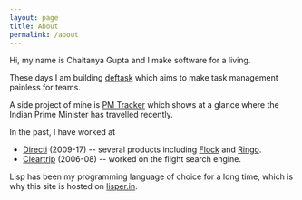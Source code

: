 ```yaml
---
layout: page
title: About
permalink: /about
---
```


Hi, my name is Chaitanya Gupta and I make software for a living.

These days I am building [deftask][] which aims to make task management painless
for teams.

A side project of mine is [PM Tracker][] which shows at a glance where the
Indian Prime Minister has travelled recently.

In the past, I have worked at 

* [Directi][] (2009-17) -- several products including [Flock][] and [Ringo][].
* [Cleartrip][] (2006-08) -- worked on the flight search engine.

Lisp has been my programming language of choice for a long time, which is why
this site is hosted on [lisper.in][].

[deftask]: https://deftask.com
[PM Tracker]: https://pmtracker.in
[Directi]: http://directi.com
[Flock]: https://flock.com
[Ringo]: https://www.ringo.co/
[Cleartrip]: https://cleartrip.com
[lisper.in]: https://lisper.in
